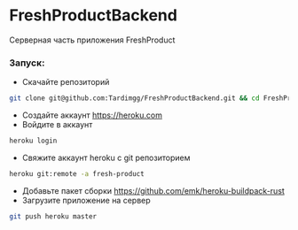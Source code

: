 # FreshProductBackend
Серверная часть приложения FreshProduct

### Запуск:
  - Скачайте репозиторий
```bash
git clone git@github.com:Tardimgg/FreshProductBackend.git && cd FreshProductBackend
```
  - Создайте аккаунт https://heroku.com
  - Войдите в аккаунт
```bash
heroku login
```
  - Свяжите аккаунт heroku с git репозиторием
```bash
heroku git:remote -a fresh-product
```
  - Добавьте пакет сборки https://github.com/emk/heroku-buildpack-rust 
  - Загрузите приложение на сервер
```bash
git push heroku master
``` 
